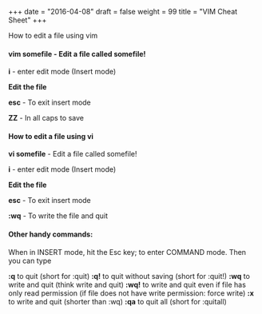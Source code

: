 +++
date = "2016-04-08"
draft = false
weight = 99
title = "VIM Cheat Sheet"
+++

How to edit a file using vim


#### **vim somefile** - Edit a file called somefile!

**i** - enter edit mode (Insert mode)

**Edit the file**

**esc** - To exit insert mode

**ZZ** - In all caps to save




#### How to edit a file using vi

**vi somefile** - Edit a file called somefile!

**i** - enter edit mode (Insert mode)

**Edit the file**

**esc** - To exit insert mode

**:wq** - To write the file and quit



#### Other handy commands:

When in INSERT mode, hit the Esc key; to enter COMMAND mode. Then you can type

**:q** to quit (short for :quit)
**:q!** to quit without saving (short for :quit!)
**:wq** to write and quit (think write and quit)
**:wq!** to write and quit even if file has only read permission (if file does not have write permission: force write)
**:x** to write and quit (shorter than :wq)
**:qa** to quit all (short for :quitall)
